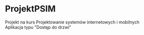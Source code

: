 # ProjektPSIM
Projekt na kurs Projektowanie systemów internetowych i mobilnych
Aplikacja typu "Dostęp do drzwi"
